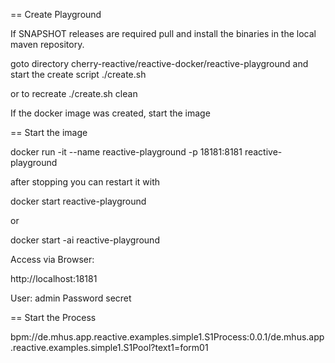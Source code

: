 

== Create Playground

If SNAPSHOT releases are required pull and install the binaries in the local maven repository.

goto directory cherry-reactive/reactive-docker/reactive-playground
and start the create script
./create.sh

or to recreate
./create.sh clean

If the docker image was created, start the image

== Start the image

docker run -it --name reactive-playground -p 18181:8181 reactive-playground 

after stopping you can restart it with

docker start reactive-playground

or

docker start -ai reactive-playground

Access via Browser:

http://localhost:18181

User: admin
Password secret


== Start the Process

bpm://de.mhus.app.reactive.examples.simple1.S1Process:0.0.1/de.mhus.app.reactive.examples.simple1.S1Pool?text1=form01
